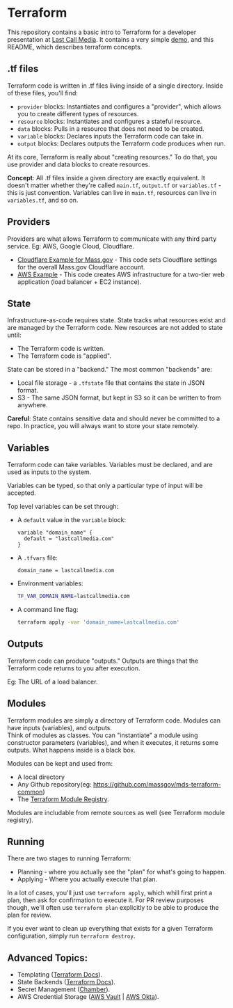 Terraform
=========

This repository contains a basic intro to Terraform for a developer presentation at [Last Call Media](https://lastcallmedia.com).  It contains a very simple [demo](./terraform), and this README, which describes terraform concepts.

.tf files
---------

Terraform code is written in .tf files living inside of a single directory.  Inside of these files, you'll find:

* `provider` blocks: Instantiates and configures a "provider", which allows you to create different types of resources.
* `resource` blocks: Instantiates and configures a stateful resource.
* `data` blocks: Pulls in a resource that does not need to be created.
* `variable` blocks: Declares inputs the Terraform code can take in.
* `output` blocks: Declares outputs the Terraform code produces when run.

At its core, Terraform is really about "creating resources."  To do that, you use provider and data blocks to create resources.

**Concept**: All .tf files inside a given directory are exactly equivalent.  It doesn't matter whether they're called `main.tf`, `output.tf` or `variables.tf` - this is just convention.  Variables can live in `main.tf`, resources can live in `variables.tf`, and so on. 

Providers
---------

Providers are what allows Terraform to communicate with any third party service. Eg: AWS, Google Cloud, Cloudflare.

* [Cloudflare Example for Mass.gov](https://github.com/massgov/openmass/blob/develop/cloudflare/terraform/global/main.tf) - This code sets Cloudflare settings for the overall Mass.gov Cloudflare account.
* [AWS Example](https://github.com/terraform-providers/terraform-provider-aws/tree/master/examples/two-tier) - This code creates AWS infrastructure for a two-tier web application (load balancer + EC2 instance).

State
-----

Infrastructure-as-code requires state. State tracks what resources exist and are managed by the Terraform code. New resources are not added to state until:
* The Terraform code is written.
* The Terraform code is "applied".

State can be stored in a "backend." The most common "backends" are:

* Local file storage - a `.tfstate` file that contains the state in JSON format.
* S3 - The same JSON format, but kept in S3 so it can be written to from anywhere.

**Careful**: State contains sensitive data and should never be committed to a repo. In practice, you will always want to store your state remotely.

Variables
---------

Terraform code can take variables. Variables must be declared, and are used as inputs to the system.

Variables can be typed, so that only a particular type of input will be accepted.

Top level variables can be set through:

* A `default` value in the `variable` block:
    ```hcl-terraform
    variable "domain_name" {
      default = "lastcallmedia.com"
    }
    ```
* A `.tfvars` file:
    ```hcl-terraform
    domain_name = lastcallmedia.com
    ```
* Environment variables:
    ```bash
    TF_VAR_DOMAIN_NAME=lastcallmedia.com
    ```
* A command line flag: 
    ```bash
    terraform apply -var 'domain_name=lastcallmedia.com'
    ```

Outputs
-------

Terraform code can produce "outputs." Outputs are things that the Terraform code returns to you after execution.  

Eg: The URL of a load balancer.

Modules
-------

Terraform modules are simply a directory of Terraform code.  Modules can have inputs (variables), and outputs.  
Think of modules as classes. You can "instantiate"  a module using constructor parameters (variables), and when it executes, it returns some outputs. What happens inside is a black box.

Modules can be kept and used from:
* A local directory
* Any Github repository(eg: https://github.com/massgov/mds-terraform-common)
* The [Terraform Module Registry](https://registry.terraform.io/).

Modules are includable from remote sources as well (see Terraform module registry).

Running
-------

There are two stages to running Terraform:

* Planning - where you actually see the "plan" for what's going to happen.
* Applying - Where you actually execute that plan.

In a lot of cases, you'll just use `terraform apply`, which whill first print a plan, then ask for confirmation to execute it. For PR review purposes though, we'll often use `terraform plan` explicitly to be able to produce the plan for review. 

If you ever want to clean up everything that exists for a given Terraform configuration, simply run `terraform destroy`.

Advanced Topics:
----------------

* Templating ([Terraform Docs](https://registry.terraform.io/providers/hashicorp/template/latest/docs/data-sources/file)).
* State Backends ([Terraform Docs](https://www.terraform.io/docs/backends/types/index.html)).
* Secret Management ([Chamber](https://github.com/segmentio/chamber)).
* AWS Credential Storage ([AWS Vault](https://github.com/99designs/aws-vault) | [AWS Okta](https://github.com/segmentio/aws-okta)).


